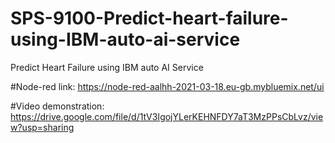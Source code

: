 # SPS-9100-Predict-heart-failure-using-IBM-auto-ai-service
Predict Heart Failure using IBM auto AI Service

#Node-red link:
https://node-red-aalhh-2021-03-18.eu-gb.mybluemix.net/ui


#Video demonstration:
https://drive.google.com/file/d/1tV3IgojYLerKEHNFDY7aT3MzPPsCbLvz/view?usp=sharing
